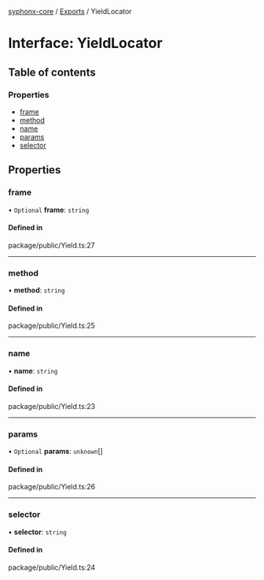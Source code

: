 [syphonx-core](../README.md) / [Exports](../modules.md) / YieldLocator

# Interface: YieldLocator

## Table of contents

### Properties

- [frame](YieldLocator.md#frame)
- [method](YieldLocator.md#method)
- [name](YieldLocator.md#name)
- [params](YieldLocator.md#params)
- [selector](YieldLocator.md#selector)

## Properties

### frame

• `Optional` **frame**: `string`

#### Defined in

package/public/Yield.ts:27

___

### method

• **method**: `string`

#### Defined in

package/public/Yield.ts:25

___

### name

• **name**: `string`

#### Defined in

package/public/Yield.ts:23

___

### params

• `Optional` **params**: `unknown`[]

#### Defined in

package/public/Yield.ts:26

___

### selector

• **selector**: `string`

#### Defined in

package/public/Yield.ts:24
